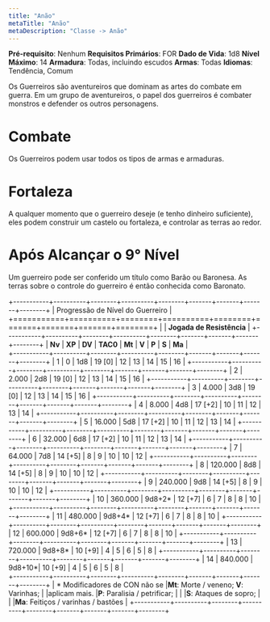 ```yaml
---
title: "Anão"
metaTitle: "Anão"
metaDescription: "Classe -> Anão"
---
```

**Pré-requisito**: Nenhum
**Requisitos Primários**: FOR
**Dado de Vida**: 1d8
**Nível Máximo**: 14
**Armadura**: Todas, incluindo escudos
**Armas**: Todas
**Idiomas**: Tendência, Comum

Os Guerreiros são aventureiros que dominam as artes do combate em guerra. Em um grupo de aventureiros, o papel dos guerreiros é combater monstros e defender os outros personagens.

# Combate
Os Guerreiros podem usar todos os tipos de armas e armaduras.

# Fortaleza
A qualquer momento que o guerreiro deseje (e tenho dinheiro suficiente), eles podem construir um castelo ou fortaleza, e controlar as terras ao redor.

# Após Alcançar o 9° Nível
Um guerreiro pode ser conferido um título como Barão ou Baronesa. As terras sobre o controle do guerreiro é então conhecida como Baronato.


+-----------+----------+--------+----------+--------+-------+-------+-------+--------+
| Progressão de Nível do Guerreiro                                                   |
+===========+==========+========+==========+========+=======+=======+=======+========+
|                                          | **Jogada de Resistência**               | 
+-----------+----------+--------+----------+--------+-------+-------+-------+--------+
| **Nv**    | **XP**   | **DV** | **TAC0** | **Mt** | **V** | **P** | **S** | **Ma** |  
+-----------+----------+--------+----------+--------+-------+-------+-------+--------+
| 1         | 0        | 1d8    | 19 [0]   | 12     | 13    | 14    | 15    | 16     |
+-----------+----------+--------+----------+--------+-------+-------+-------+--------+
| 2         | 2.000    | 2d8    | 19 [0]   | 12     | 13    | 14    | 15    | 16     |
+-----------+----------+--------+----------+--------+-------+-------+-------+--------+
| 3         | 4.000    | 3d8    | 19 [0]   | 12     | 13    | 14    | 15    | 16     |
+-----------+----------+--------+----------+--------+-------+-------+-------+--------+
| 4         | 8.000    | 4d8    | 17 [+2]  | 10     | 11    | 12    | 13    | 14     | 
+-----------+----------+--------+----------+--------+-------+-------+-------+--------+
| 5         | 16.000   | 5d8    | 17 [+2]  | 10     | 11    | 12    | 13    | 14     |
+-----------+----------+--------+----------+--------+-------+-------+-------+--------+
| 6         | 32.000   | 6d8    | 17 [+2]  | 10     | 11    | 12    | 13    | 14     |
+-----------+----------+--------+----------+--------+-------+-------+-------+--------+
| 7         | 64.000   | 7d8    | 14 [+5]  | 8      | 9     | 10    | 10    | 12     |
+-----------+----------+--------+----------+--------+-------+-------+-------+--------+
| 8         | 120.000  | 8d8    | 14 [+5]  | 8      | 9     | 10    | 10    | 12     |
+-----------+----------+--------+----------+--------+-------+-------+-------+--------+
| 9         | 240.000  | 9d8    | 14 [+5]  | 8      | 9     | 10    | 10    | 12     |
+-----------+----------+--------+----------+--------+-------+-------+-------+--------+
| 10        | 360.000  | 9d8+2* | 12 [+7]  | 6      | 7     | 8     | 8     | 10     |
+-----------+----------+--------+----------+--------+-------+-------+-------+--------+
| 11        | 480.000  | 9d8+4* | 12 [+7]  | 6      | 7     | 8     | 8     | 10     |
+-----------+----------+--------+----------+--------+-------+-------+-------+--------+
| 12        | 600.000  | 9d8+6* | 12 [+7]  | 6      | 7     | 8     | 8     | 10     |
+-----------+----------+--------+----------+--------+-------+-------+-------+--------+
| 13        | 720.000  | 9d8+8* | 10 [+9]  | 4      | 5     | 6     | 5     | 8      |
+-----------+----------+--------+----------+--------+-------+-------+-------+--------+
| 14        | 840.000  | 9d8+10*| 10 [+9]  | 4      | 5     | 6     | 5     | 8      |  
+-----------+----------+--------+----------+--------+-------+-------+-------+--------+
| &ast; Modificadores de CON não se        |**Mt**: Morte / veneno; **V**: Varinhas; |
|aplicam mais.                             |**P**: Paralisia / petrificar;           |
|                                          |**S**: Ataques de sopro;                 |
|                                          |**Ma**: Feitiços / varinhas / bastões    |
+-----------+----------+--------+----------+--------+-------+-------+-------+--------+
